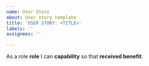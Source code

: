 ```yaml
---
name: User Story
about: User story template
title: 'USER STORY: <TITLE>'
labels: ''
assignees: ''

---
```


As a role **role** I can **capability** so that **received benefit**.
